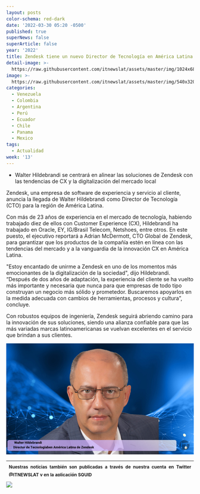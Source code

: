 ```yaml
---
layout: posts
color-schema: red-dark
date: '2022-03-30 05:20 -0500'
published: true
superNews: false
superArticle: false
year: '2022'
title: Zendesk tiene un nuevo Director de Tecnología en América Latina
detail-image: >-
  https://raw.githubusercontent.com/itnewslat/assets/master/img/1024x680/Walter-Hildebrandi-g.jpg
image: >-
  https://raw.githubusercontent.com/itnewslat/assets/master/img/540x320/Walter-Hildebrandi-p.jpg
categories:
  - Venezuela
  - Colombia
  - Argentina
  - Perú
  - Ecuador
  - Chile
  - Panama
  - Mexico
tags:
  - Actualidad
week: '13'
---
```

- Walter Hildebrandi se centrará en alinear las soluciones de Zendesk con las tendencias de CX y la digitalización del mercado local

Zendesk, una empresa de software de experiencia y servicio al cliente, anuncia la llegada de Walter Hildebrandi como Director de Tecnología (CTO) para la región de América Latina.
 
Con más de 23 años de experiencia en el mercado de tecnología, habiendo trabajado diez de ellos con Customer Experience (CX), Hildebrandi ha trabajado en Oracle, EY, IG/Brasil Telecom, Netshoes, entre otros. En este puesto, el ejecutivo reportará a Adrian McDermott, CTO Global de Zendesk, para garantizar que los productos de la compañía estén en línea con las tendencias del mercado y a la vanguardia de la innovación CX en América Latina.
 
"Estoy encantado de unirme a Zendesk en uno de los momentos más emocionantes de la digitalización de la sociedad", dijo Hildebrandi. “Después de dos años de adaptación, la experiencia del cliente se ha vuelto más importante y necesaria que nunca para que empresas de todo tipo construyan un negocio más sólido y prometedor. Buscaremos apoyarlos en la medida adecuada con cambios de herramientas, procesos y cultura”, concluye.
 
Con robustos equipos de ingeniería, Zendesk seguirá abriendo camino para la innovación de sus soluciones, siendo una alianza confiable para que las más variadas marcas latinoamericanas se vuelvan excelentes en el servicio que brindan a sus clientes.

![](https://raw.githubusercontent.com/itnewslat/assets/master/img/540x320/Walter-Hildebrandi-p.jpg)

<table style="height: 42px;" width="569">
<tbody>
<tr>
<td style="text-align: justify;"><sub><strong>Nuestras noticias también son publicadas a través de nuestra cuenta en Twitter <a href="https://twitter.com/itnewslat?lang=es">@ITNEWSLAT</a> y en la aplicación <a href="https://squidapp.co/en/">SQUID</a></strong></sub></td>
</tr>
</tbody>
</table>

<img src="https://tracker.metricool.com/c3po.jpg?hash=56f88a41e39ab42c063cc51676587a04"/>
